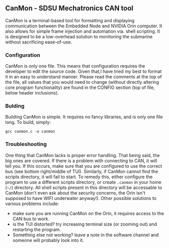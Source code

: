 ## CanMon - SDSU Mechatronics CAN tool

CanMon is a terminal-based tool for formatting and displaying communication between the Embedded Node and NVIDIA Orin computer. It also allows for simple frame injection and automation via. shell scripting. It is designed to be a low-overhead solution to monitoring the submarine without sacrificing ease-of-use.

### Configuration

CanMon is only one file. This means that configuration requires the developer to edit the source code. Given that,I have tried my best to format it in an easy to understand manner. Please read the comments at the top of the file, all values that you would need to change (without directly altering core program functionality) are found in the CONFIG section (top of file, below header inclusions).

### Bulding

Building CanMon is simple. It requires no fancy libraries, and is only one file long. To build, simply:
```
gcc canmon.c -o canmon
```

### Troubleshooting

One thing that CanMon lacks is proper error handling. That being said, the big ones are covered. If there is a problem with connecting to CAN, it will tell you. If this occurs, make sure that you are configured to use the correct bus (see bottom right/middle of TUI). Similarly, if CanMon cannot find the scripts directory, it will fail to start. To remedy this, either configure the program to use a different scripts directory, or create `.canmon` in your home (`~/`) directory. All shell scripts present in this directory will be accessable to CanMon (don't even ask about the security concerns, the Orin isn't supposed to have WIFI underwater anyway!). Other possible solutions to various problems include:
 - make sure you are running CanMon on the Orin, it requires access to the CAN bus to work.
 - is the TUI distorted? try increasing terminal size (or zooming out) and restarting the program.
 - Something else not working? leave a note in the software channel and someone will probably look into it.
